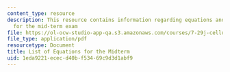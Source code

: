 ```yaml
---
content_type: resource
description: This resource contains information regarding equations and helpful Facts
  for the mid-term exam
file: https://ol-ocw-studio-app-qa.s3.amazonaws.com/courses/7-29j-cellular-neurobiology-spring-2012/1eda9221ececd40bf53469c9d3d1abf9_MIT7_29JS12_EquForMid.pdf
file_type: application/pdf
resourcetype: Document
title: List of Equations for the Midterm
uid: 1eda9221-ecec-d40b-f534-69c9d3d1abf9
---
```

